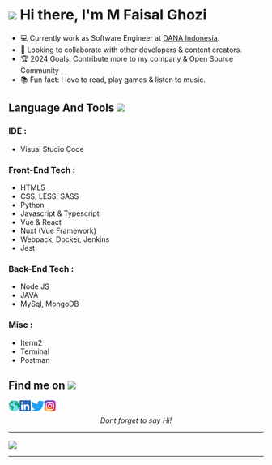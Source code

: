 <!-- # Hi ![Alt Text](https://emoji.gg/assets/emoji/wavegif_1860.gif), I'm Ghozi !

<img src="banner-YT.png">
Student who walking towards to become Full Stack Developer and Software Engineer


## Find me around the web 🌎:
- Visit me on my personal web at <a href="https://mrafcommand.herokuapp.com/">mfaisalghozi</a>
- Sharing updates on <a href="https://www.linkedin.com/in/faisal-g-a3122b136/">LinkedIn</a> -->

# <img src="https://media.tenor.com/images/b617c36f9db276d3146e974b8ff64f4c/tenor.gif" height="32" /> Hi there, I'm M Faisal Ghozi

- 💻 Currently work as Software Engineer at [DANA Indonesia][dana].
- 👯 Looking to collaborate with other developers & content creators.
- 🏆 2024 Goals: Contribute more to my company & Open Source Community
- 📚 Fun fact: I love to read, play games & listen to music.

## Language And Tools <img src="https://hotemoji.com/images/dl/d/man-technologist-emoji-by-google.png" height="22" />

### IDE : 
- Visual Studio Code

### Front-End Tech :
- HTML5
- CSS, LESS, SASS
- Python
- Javascript & Typescript
- Vue & React
- Nuxt (Vue Framework)
- Webpack, Docker, Jenkins
- Jest

### Back-End Tech :
- Node JS
- JAVA
- MySql, MongoDB

### Misc :
- Iterm2
- Terminal
- Postman
  


## Find me on <img src="https://images.emojiterra.com/google/android-10/512px/1f9d1.png" height="22" />

[<img align="left" alt="mfaisalghozi" height="22px" src="./SocialLogo/Web.png" />][website]
[<img align="left" alt="mfaisalghozi | LinkedIn" height="22px" src="./SocialLogo/LinkedIn.png" />][linkedin]
[<img align="left" alt="mfaisalghozi | Twitter" height="22px" src="./SocialLogo/Twitter.png" />][twitter]
[<img align="left" alt="mfaisalghozi | Instagram" height="22px" src="./SocialLogo/Instagram.png" />][instagram]

<br />
<p align=center>
    <em>Dont forget to say Hi!</em>
</p>

---

<a href="https://github.com/mfaisalghozi">
  <img align="center" src="https://github-readme-stats.anuraghazra1.vercel.app/api/top-langs/?username=mfaisalghozi&layout=compact&theme=radical" />
</a>

---

[website]: https://mrafcommand.herokuapp.com/
[dana]: https://www.dana.id/
[linkedin]: https://www.linkedin.com/in/faisal-g-a3122b136/
[twitter]: https://twitter.com/Mfaisalghozi
[instagram]: https://www.instagram.com/mfaisalghozi/
